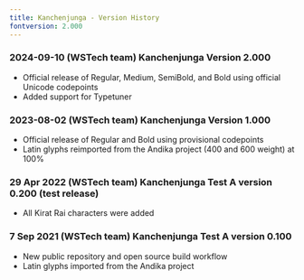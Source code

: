 ```yaml
---
title: Kanchenjunga - Version History
fontversion: 2.000
---
```


### 2024-09-10 (WSTech team) Kanchenjunga Version 2.000 
- Official release of Regular, Medium, SemiBold, and Bold using official Unicode codepoints
- Added support for Typetuner

### 2023-08-02 (WSTech team) Kanchenjunga Version 1.000 
- Official release of Regular and Bold using provisional codepoints
- Latin glyphs reimported from the Andika project (400 and 600 weight) at 100%

### 29 Apr 2022 (WSTech team) Kanchenjunga Test A version 0.200 (test release)
- All Kirat Rai characters were added

### 7 Sep 2021 (WSTech team) Kanchenjunga Test A version 0.100
- New public repository and open source build workflow
- Latin glyphs imported from the Andika project

